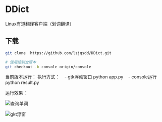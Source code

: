 # DDict
Linux有道翻译客户端（划词翻译）

## 下载
```bash
git clone  https://github.com/lzjqsdd/DDict.git

# 使用控制台版本
git checkout -b console origin/console
```

当前版本运行：
    执行方式：
    - gtk浮动窗口 python app.py
    - console运行 python result.py

运行效果：


![查询单词](https://github.com/lzjqsdd/DDict/blob/master/images/console.png?raw=true)


![gkt浮窗](https://github.com/lzjqsdd/DDict/blob/master/images/app.png?raw=true)
